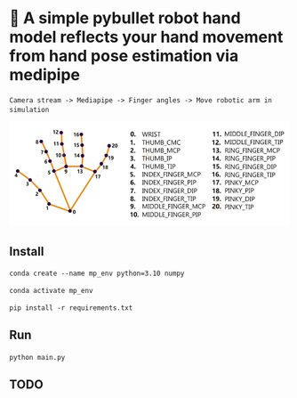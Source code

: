 # 🦾 A simple pybullet robot hand model reflects your hand movement from hand pose estimation via medipipe

`Camera stream -> Mediapipe -> Finger angles -> Move robotic arm in simulation`

![Hand simulation demo](assets/image.png)

## Install

`conda create --name mp_env python=3.10 numpy`

`conda activate mp_env`

`pip install -r requirements.txt`

## Run

`python main.py`

## TODO

